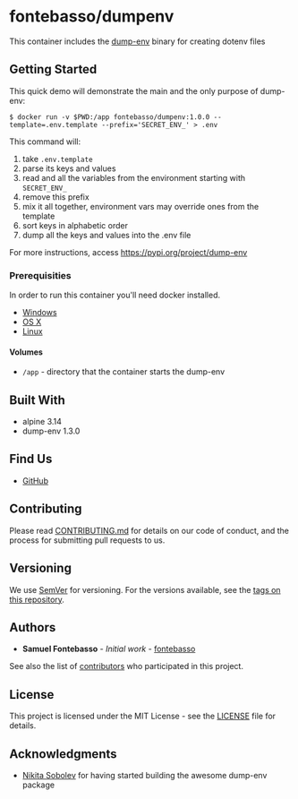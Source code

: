 # fontebasso/dumpenv

This container includes the [dump-env](https://pypi.org/project/dump-env/) binary for creating dotenv files

## Getting Started

This quick demo will demonstrate the main and the only purpose of dump-env:

```shell
$ docker run -v $PWD:/app fontebasso/dumpenv:1.0.0 --template=.env.template --prefix='SECRET_ENV_' > .env
```

This command will:

1. take `.env.template`
2. parse its keys and values
3. read and all the variables from the environment starting with `SECRET_ENV_`
4. remove this prefix
5. mix it all together, environment vars may override ones from the template
6. sort keys in alphabetic order
7. dump all the keys and values into the .env file

For more instructions, access https://pypi.org/project/dump-env

### Prerequisities

In order to run this container you'll need docker installed.

* [Windows](https://docs.docker.com/windows/started)
* [OS X](https://docs.docker.com/mac/started/)
* [Linux](https://docs.docker.com/linux/started/)

#### Volumes

* `/app` - directory that the container starts the dump-env

## Built With

* alpine 3.14
* dump-env 1.3.0

## Find Us

* [GitHub](https://github.com/fontebasso/docker-alpine-dumpenv)

## Contributing

Please read [CONTRIBUTING.md](CONTRIBUTING.md) for details on our code of conduct, and the process for submitting pull requests to us.

## Versioning

We use [SemVer](http://semver.org/) for versioning. For the versions available, see the 
[tags on this repository](https://github.com/fontebasso/docker-alpine-dumpenv/tags). 

## Authors

* **Samuel Fontebasso** - *Initial work* - [fontebasso](https://github.com/fontebasso)

See also the list of [contributors](https://github.com/fontebasso/docker-alpine-dumpenv/contributors) who participated in this project.

## License

This project is licensed under the MIT License - see the [LICENSE](LICENSE) file for details.

## Acknowledgments

* [Nikita Sobolev](https://github.com/sobolevn) for having started building the awesome dump-env package
